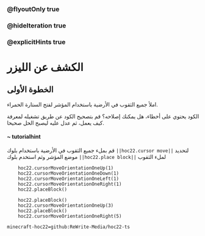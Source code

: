 ### @flyoutOnly true
### @hideIteration true
### @explicitHints true


# الكشف عن الليزر

## الخطوة الأولى
املأ جميع الثقوب في الأرضية باستخدام المؤشر لفتح الستارة الحمراء.

الكود يحتوي على أخطاء، هل يمكنك إصلاحه؟ قم بتصحيح الكود عن طريق تشغيله لمعرفة كيف يعمل، ثم عدل عليه ليصبح الحل صحيحا.

#### ~ tutorialhint  
قم بملء جميع الثقوب في الأرضية باستخدام بلوك ``||hoc22.cursor move||`` لتحديد موضع المؤشر وثم استخدم بلوك ``||hoc22.place block||`` لملء الثقوب



```ghost
    hoc22.cursorMoveOrientationOneUp(1)
    hoc22.cursorMoveOrientationOneDown(1)
    hoc22.cursorMoveOrientationOneLeft(1)
    hoc22.cursorMoveOrientationOneRight(1)
    hoc22.placeBlock()
```
```template  
    hoc22.placeBlock()
    hoc22.cursorMoveOrientationOneUp(3)       
    hoc22.placeBlock() 
    hoc22.cursorMoveOrientationOneRight(5)
```
```package
minecraft-hoc22=github:ReWrite-Media/hoc22-ts
```